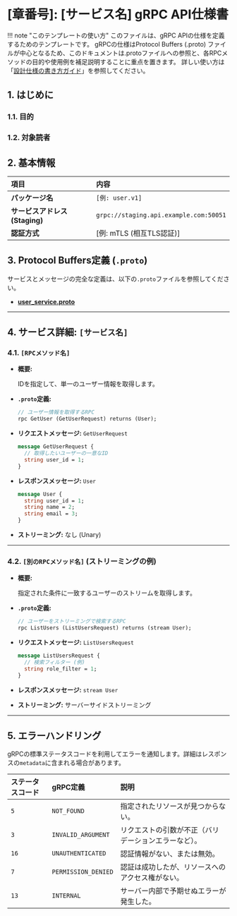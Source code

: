 # [章番号]: [サービス名] gRPC API仕様書

!!! note "このテンプレートの使い方"
このファイルは、gRPC APIの仕様を定義するためのテンプレートです。
gRPCの仕様はProtocol Buffers (.proto) ファイルが中心となるため、このドキュメントは.protoファイルへの参照と、各RPCメソッドの目的や使用例を補足説明することに重点を置きます。
詳しい使い方は「[設計仕様の書き方ガイド](ここにガイドへのパスを記述してください)」を参照してください。

## 1. はじめに

### 1.1. 目的

<!-- このgRPCサービスが提供する機能と、その目的を簡潔に記述します。 -->

### 1.2. 対象読者

<!-- 例: サービス開発者、クライアント開発者など -->

## 2. 基本情報

| 項目                           | 内容                                   |
| :----------------------------- | :------------------------------------- |
| **パッケージ名**               | `[例: user.v1]`                        |
| **サービスアドレス (Staging)** | `grpc://staging.api.example.com:50051` |
| **認証方式**                   | [例: mTLS (相互TLS認証)]               |

## 3. Protocol Buffers定義 (`.proto`)

<!-- gRPCサービスの全ての定義を含む.protoファイルへのリンクを記載します。 -->

サービスとメッセージの完全な定義は、以下の`.proto`ファイルを参照してください。

- **[user_service.proto](ここに.protoファイルへのパスを記述してください)**

---

## 4. サービス詳細: `[サービス名]`

<!-- ここから、.protoで定義されたサービスごとに詳細を記述します。 -->

### 4.1. `[RPCメソッド名]`

- **概要:**
  <!-- このRPCメソッドが何をするのかを具体的に記述します。 -->

  IDを指定して、単一のユーザー情報を取得します。

- **`.proto`定義:**

  ```protobuf
  // ユーザー情報を取得するRPC
  rpc GetUser (GetUserRequest) returns (User);
  ```

- **リクエストメッセージ:** `GetUserRequest`

  ```protobuf
  message GetUserRequest {
    // 取得したいユーザーの一意なID
    string user_id = 1;
  }
  ```

- **レスポンスメッセージ:** `User`

  ```protobuf
  message User {
    string user_id = 1;
    string name = 2;
    string email = 3;
  }
  ```

- **ストリーミング:** なし (Unary)

---

### 4.2. `[別のRPCメソッド名]` (ストリーミングの例)

- **概要:**
  <!-- このRPCメソッドが何をするのかを具体的に記述します。 -->

  指定された条件に一致するユーザーのストリームを取得します。

- **`.proto`定義:**

  ```protobuf
  // ユーザーをストリーミングで検索するRPC
  rpc ListUsers (ListUsersRequest) returns (stream User);
  ```

- **リクエストメッセージ:** `ListUsersRequest`

  ```protobuf
  message ListUsersRequest {
    // 検索フィルター (例)
    string role_filter = 1;
  }
  ```

- **レスポンスメッセージ:** `stream User`
  <!-- ストリームで返されるメッセージの型を記述します。 -->

- **ストリーミング:** サーバーサイドストリーミング

---

## 5. エラーハンドリング

<!-- gRPCのステータスコードを用いたエラーハンドリングについて説明します。 -->

gRPCの標準ステータスコードを利用してエラーを通知します。詳細はレスポンスの`metadata`に含まれる場合があります。

| ステータスコード | gRPC定義            | 説明                                                 |
| :--------------- | :------------------ | :--------------------------------------------------- |
| `5`              | `NOT_FOUND`         | 指定されたリソースが見つからない。                   |
| `3`              | `INVALID_ARGUMENT`  | リクエストの引数が不正（バリデーションエラーなど）。 |
| `16`             | `UNAUTHENTICATED`   | 認証情報がない、または無効。                         |
| `7`              | `PERMISSION_DENIED` | 認証は成功したが、リソースへのアクセス権がない。     |
| `13`             | `INTERNAL`          | サーバー内部で予期せぬエラーが発生した。             |

